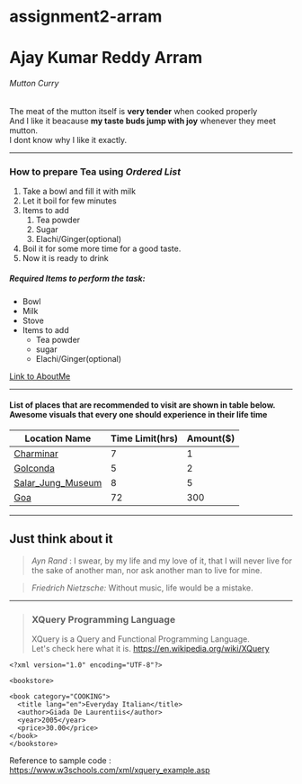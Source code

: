 # assignment2-arram
# Ajay Kumar Reddy Arram
###### Mutton Curry

The meat of the mutton itself is **very tender** when cooked properly<br>
And I like it beacause **my taste buds jump with joy** whenever they meet mutton.<br>
I dont know why I like it exactly.

*** 

### How to prepare **Tea** using _Ordered List_

1. Take a bowl and fill it with milk 
2. Let it boil for few minutes
3. Items to add
    1. Tea powder
    2. Sugar
    3. Elachi/Ginger(optional)
4. Boil it for some more time for a good taste.
5. Now it is ready to drink

##### Required Items to perform the task: 
* Bowl
* Milk
* Stove
* Items to add
    - Tea powder
    - sugar
    - Elachi/Ginger(optional)

[Link to AboutMe](/AboutMe.md)

***

#### List of places that are recommended to visit are shown in table below.<br> Awesome visuals that every one should experience in their life time

| **Location Name** | **Time Limit(hrs)** | **Amount($)** |
| ------------------| --------------------| --------------|
| [Charminar](/charminar.jpg)  |            7        |       1       | 
|    [Golconda](/Golconda.jpg) |            5        |       2       |
|  [Salar_Jung_Museum](/salarjun.jpg)|            8        |       5       |
|      [Goa](/Goa.jpg)          |            72       |       300     | 

***

## Just think about it

> *Ayn Rand*   : I swear, by my life and my love of it, that I will never live for the sake of another man, nor ask another man to live for mine.

> *Friedrich Nietzsche:* Without music, life would be a mistake.

***

> ### XQuery Programming Language
> XQuery is a Query and Functional Programming Language.<br>
> Let's check here what it is. <https://en.wikipedia.org/wiki/XQuery>

~~~
<?xml version="1.0" encoding="UTF-8"?>

<bookstore>

<book category="COOKING">
  <title lang="en">Everyday Italian</title>
  <author>Giada De Laurentiis</author>
  <year>2005</year>
  <price>30.00</price>
</book>
</bookstore>
~~~
Reference to sample code : <https://www.w3schools.com/xml/xquery_example.asp>

